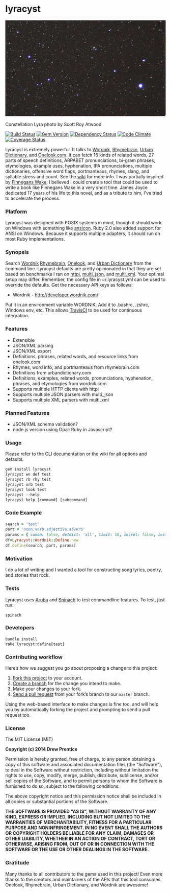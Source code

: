 lyracyst
===

[![lyracyst](lyra.jpg)](http://raw.githubusercontent.com/weirdpercent/lyracyst/master/lyra.jpg)

Constellation Lyra photo by Scott Roy Atwood

[![Build Status](https://travis-ci.org/weirdpercent/lyracyst.svg?branch=master)](https://travis-ci.org/weirdpercent/lyracyst) [![Gem Version](https://badge.fury.io/rb/lyracyst.svg)](http://badge.fury.io/rb/lyracyst) [![Dependency Status](https://gemnasium.com/weirdpercent/lyracyst.png)](https://gemnasium.com/weirdpercent/lyracyst) [![Code Climate](https://codeclimate.com/github/weirdpercent/lyracyst.png)](https://codeclimate.com/github/weirdpercent/lyracyst) [![Coverage Status](https://coveralls.io/repos/weirdpercent/lyracyst/badge.png)](https://coveralls.io/r/weirdpercent/lyracyst)

Lyracyst is extremely powerful. It talks to [Wordnik](http://developer.wordnik.com/docs.html), [Rhymebrain](http://rhymebrain.com/api.html), [Urban Dictionary](http://www.urbandictionary.com/), and [Onelook.com](http://www.onelook.com/?c=faq). It can fetch 16 kinds of related words, 27 parts of speech definitions, ARPABET pronunciations, bi-gram phrases, etymologies, example uses, hyphenation, IPA pronunciations, multiple dictionaries, offensive word flags, portmanteaus, rhymes, slang, and syllable stress and count. See the [wiki](http://github.com/weirdpercent/lyracyst/wiki) for more info. I was partially inspired by [Finnegans Wake](http://en.wikipedia.org/wiki/Finnegans_Wake); I believed I could create a tool that could be used to write a book like Finnegans Wake in a very short time. James Joyce dedicated 17 years of his life to this novel, and as a tribute to him, I've tried to accelerate the process.

### Platform

Lyracyst was designed with POSIX systems in mind, though it should work on Windows with something like [ansicon](http://github.com/adoxa/ansicon). Ruby 2.0 also added support for ANSI on Windows. Because it supports multiple adapters, it should run on most Ruby implementations.

### Synopsis

Search [Wordnik](http://www.wordnik.com/) [Rhymebrain](http://rhymebrain.com), [Onelook](http://www.onelook.com), and [Urban Dictionary](http://www.urbandictionary.com) from the command line. Lyracyst defaults are pretty opinionated in that they are set based on benchmarks I ran on [httpi](http://github.com/weirdpercent/benchhttp), [multi_json](http://github.com/weirdpercent/benchjson), and [multi_xml](http://github.com/weirdpercent/benchxml). Your optimal setup may differ. Remember, the config file in ~/.lyracyst.yml can be used to override the defaults. Get the necessary API keys as follows:

- Wordnik - http://developer.wordnik.com/

Put it in an environment variable WORDNIK. Add it to .bashrc, .zshrc, Windows env, etc. This allows [TravisCI](http://www.travis-ci.org) to be used for continuous integration.

### Features

- Extensible
- JSON/XML parsing
- JSON/XML export
- Definitions, phrases, related words, and resource links from onelook.com
- Rhymes, word info, and portmanteaus from rhymebrain.com
- Definitions from urbandictionary.com
- Definitions, examples, related words, pronunciations, hyphenation, phrases, and etymologies from wordnik.com
- Supports multiple HTTP clients with httpi
- Supports multiple JSON parsers with multi_json
- Supports multiple XML parsers with multi_xml

### Planned Features

- JSON/XML schema validation?
- node.js version using Opal: Ruby in Javascript?

### Usage

Please refer to the CLI documentation or the wiki for all options and defaults.

    gem install lyracyst
    lyracyst wn def test
    lyracyst rb rhy test
    lyracyst urb test
    lyracyst look test
    lyracyst --help
    lyracyst help [command] [subcommand]

### Code Example

```ruby
search = 'test'
part = 'noun,verb,adjective,adverb'
params = { canon: false, defdict: 'all', limit: 10, increl: false, inctags: false }
df=Lyracyst::Wordnik::Define.new
df.define(search, part, params)
```

### Motivation

I do a lot of writing and I wanted a tool for constructing song lyrics, poetry, and stories that rock.

### Tests

Lyracyst uses [Aruba](http://github.com/cucumber/aruba) and [Spinach](http://codegram.github.io/spinach/) to test commandline features. To test, just run:

    spinach

### Developers

    bundle install
    rake lyracyst:define[test]

### Contributing workflow

Here’s how we suggest you go about proposing a change to this project:

1. [Fork this project][fork] to your account.
2. [Create a branch][branch] for the change you intend to make.
3. Make your changes to your fork.
4. [Send a pull request][pr] from your fork’s branch to our `master` branch.

Using the web-based interface to make changes is fine too, and will help you
by automatically forking the project and prompting to send a pull request too.

[fork]: http://help.github.com/forking/
[branch]: https://help.github.com/articles/creating-and-deleting-branches-within-your-repository
[pr]: http://help.github.com/pull-requests/

### License

The MIT License (MIT)

**Copyright (c) 2014 Drew Prentice**

Permission is hereby granted, free of charge, to any person obtaining a copy
of this software and associated documentation files (the "Software"), to deal
in the Software without restriction, including without limitation the rights
to use, copy, modify, merge, publish, distribute, sublicense, and/or sell
copies of the Software, and to permit persons to whom the Software is
furnished to do so, subject to the following conditions:

The above copyright notice and this permission notice shall be included in all
copies or substantial portions of the Software.

**THE SOFTWARE IS PROVIDED "AS IS", WITHOUT WARRANTY OF ANY KIND, EXPRESS OR
IMPLIED, INCLUDING BUT NOT LIMITED TO THE WARRANTIES OF MERCHANTABILITY,
FITNESS FOR A PARTICULAR PURPOSE AND NONINFRINGEMENT. IN NO EVENT SHALL THE
AUTHORS OR COPYRIGHT HOLDERS BE LIABLE FOR ANY CLAIM, DAMAGES OR OTHER
LIABILITY, WHETHER IN AN ACTION OF CONTRACT, TORT OR OTHERWISE, ARISING FROM,
OUT OF OR IN CONNECTION WITH THE SOFTWARE OR THE USE OR OTHER DEALINGS IN THE
SOFTWARE.**

### Gratitude

Many thanks to all contributors to the gems used in this project! Even more thanks to the creators and maintainers of the APIs that this tool consumes. Onelook, Rhymebrain, Urban Dictionary, and Wordnik are awesome!
